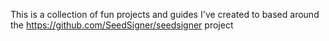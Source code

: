 This is a collection of fun projects and guides I've created to based around the https://github.com/SeedSigner/seedsigner project
